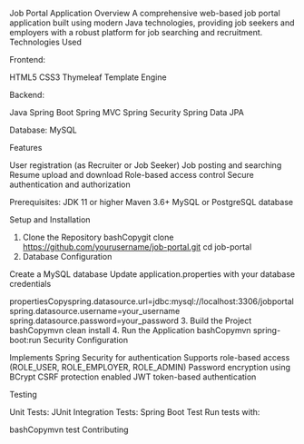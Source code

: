 Job Portal Application
Overview
A comprehensive web-based job portal application built using modern Java technologies, providing job seekers and employers with a robust platform for job searching and recruitment.
Technologies Used

Frontend:

HTML5
CSS3
Thymeleaf Template Engine


Backend:

Java
Spring Boot
Spring MVC
Spring Security
Spring Data JPA

Database:
MySQL

Features

User registration (as Recruiter or Job Seeker)
Job posting and searching
Resume upload and download
Role-based access control
Secure authentication and authorization

Prerequisites:
JDK 11 or higher
Maven 3.6+
MySQL or PostgreSQL database

Setup and Installation
1. Clone the Repository
bashCopygit clone https://github.com/yourusername/job-portal.git
cd job-portal
2. Database Configuration

Create a MySQL database
Update application.properties with your database credentials

propertiesCopyspring.datasource.url=jdbc:mysql://localhost:3306/jobportal
spring.datasource.username=your_username
spring.datasource.password=your_password
3. Build the Project
bashCopymvn clean install
4. Run the Application
bashCopymvn spring-boot:run
Security Configuration

Implements Spring Security for authentication
Supports role-based access (ROLE_USER, ROLE_EMPLOYER, ROLE_ADMIN)
Password encryption using BCrypt
CSRF protection enabled
JWT token-based authentication

Testing

Unit Tests: JUnit
Integration Tests: Spring Boot Test
Run tests with:

bashCopymvn test
Contributing
